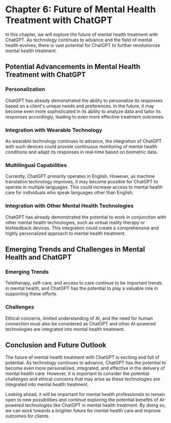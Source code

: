 Chapter 6: Future of Mental Health Treatment with ChatGPT
=========================================================

In this chapter, we will explore the future of mental health treatment with ChatGPT. As technology continues to advance and the field of mental health evolves, there is vast potential for ChatGPT to further revolutionize mental health treatment.

Potential Advancements in Mental Health Treatment with ChatGPT
--------------------------------------------------------------

### Personalization

ChatGPT has already demonstrated the ability to personalize its responses based on a client's unique needs and preferences. In the future, it may become even more sophisticated in its ability to analyze data and tailor its responses accordingly, leading to even more effective treatment outcomes.

### Integration with Wearable Technology

As wearable technology continues to advance, the integration of ChatGPT with such devices could provide continuous monitoring of mental health conditions and adapt its responses in real-time based on biometric data.

### Multilingual Capabilities

Currently, ChatGPT primarily operates in English. However, as machine translation technology improves, it may become possible for ChatGPT to operate in multiple languages. This could increase access to mental health care for individuals who speak languages other than English.

### Integration with Other Mental Health Technologies

ChatGPT has already demonstrated the potential to work in conjunction with other mental health technologies, such as virtual reality therapy or biofeedback devices. This integration could create a comprehensive and highly personalized approach to mental health treatment.

Emerging Trends and Challenges in Mental Health and ChatGPT
-----------------------------------------------------------

### Emerging Trends

Teletherapy, self-care, and access to care continue to be important trends in mental health, and ChatGPT has the potential to play a valuable role in supporting these efforts.

### Challenges

Ethical concerns, limited understanding of AI, and the need for human connection must also be considered as ChatGPT and other AI-powered technologies are integrated into mental health treatment.

Conclusion and Future Outlook
-----------------------------

The future of mental health treatment with ChatGPT is exciting and full of potential. As technology continues to advance, ChatGPT has the potential to become even more personalized, integrated, and effective in the delivery of mental health care. However, it is important to consider the potential challenges and ethical concerns that may arise as these technologies are integrated into mental health treatment.

Looking ahead, it will be important for mental health professionals to remain open to new possibilities and continue exploring the potential benefits of AI-powered technologies like ChatGPT in mental health treatment. By doing so, we can work towards a brighter future for mental health care and improve outcomes for clients.
